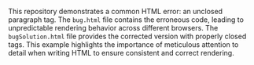 This repository demonstrates a common HTML error: an unclosed paragraph tag.  The `bug.html` file contains the erroneous code, leading to unpredictable rendering behavior across different browsers. The `bugSolution.html` file provides the corrected version with properly closed tags. This example highlights the importance of meticulous attention to detail when writing HTML to ensure consistent and correct rendering.